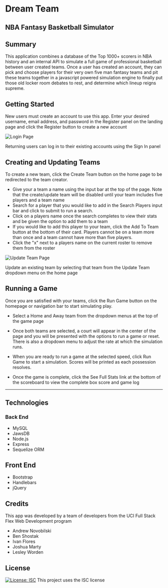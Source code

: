 # Dream Team
## NBA Fantasy Basketball Simulator

## Summary
This application combines a database of the Top 1000+ scorers in NBA history and an internal API to simulate a full game of professional basketball between user created teams. Once a user has created an account, they can pick and choose players for their very own five man fantasy teams and pit these teams together in a javascript powered simulation engine to finally put those old locker room debates to rest, and determine which lineup reigns supreme.

## Getting Started
New users must create an account to use this app. Enter your desired username, email address, and password in the Register panel on the landing page and click the Register button to create a new account

![Login Page]()

Returning users can log in to their existing accounts using the Sign In panel

## Creating and Updating Teams

To create a new team, click the Create Team button on the home page to be redirected to the team creator.
- Give your a team a name using the input bar at the top of the page. Note that the create/update team will be disabled until your team includes five players and a team name
- Search for a player that you would like to add in the Search Players input bar and click to submit to run a search.
- Click on a players name once the search completes to view their stats and be given the option to add them to a team
- If you would like to add this player to your team, click the Add To Team button at the bottom of their card. Players cannot be on a team more than once and a team cannot have more than five players.
- Click the "x" next to a players name on the current roster to remove them from the roster

![Update Team Page]()

Update an existing team by selecting that team from the Update Team dropdown menu on the home page

## Running a Game

Once you are satisfied with your teams, click the Run Game button on the homepage or navigation bar to start simulating play.
- Select a Home and Away team from the dropdown menus at the top of the game page
- Once both teams are selected, a court will appear in the center of the page and you will be presented with the options to run a game or reset. There is also a dropdown menu to adjust the rate at which the simulation runs.


- When you are ready to run a game at the selected speed, click Run Game to start a simulation. Scores will be printed as each possession resolves.
- Once the game is complete, click the See Full Stats link at the bottom of the scoreboard to view the complete box score and game log

-------------------------------------------------------

## Technologies
### Back End
- MySQL
- JawsDB
- Node.js
- Express
- Sequelize ORM

## Front End
- Bootstrap
- Handlebars
- jQuery

## Credits
This app was developed by a team of developers from the UCI Full Stack Flex Web Development program
- Andrew Novobilski
- Ben Shostak
- Ivan Flores
- Joshua Marty
- Lesley Worden

## License

[![License: ISC](https://img.shields.io/badge/License-ISC-blue.svg)](https://opensource.org/licenses/ISC)
This project uses the ISC license